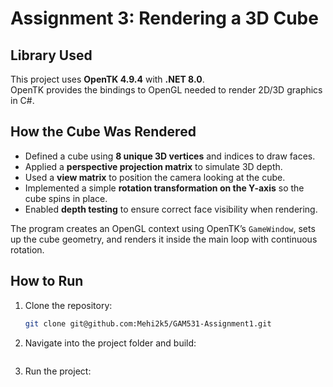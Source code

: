 # Assignment 3: Rendering a 3D Cube

## Library Used
This project uses **OpenTK 4.9.4** with **.NET 8.0**.  
OpenTK provides the bindings to OpenGL needed to render 2D/3D graphics in C#.

## How the Cube Was Rendered
- Defined a cube using **8 unique 3D vertices** and indices to draw faces.
- Applied a **perspective projection matrix** to simulate 3D depth.
- Used a **view matrix** to position the camera looking at the cube.
- Implemented a simple **rotation transformation on the Y-axis** so the cube spins in place.
- Enabled **depth testing** to ensure correct face visibility when rendering.

The program creates an OpenGL context using OpenTK’s `GameWindow`, sets up the cube geometry, and renders it inside the main loop with continuous rotation.


## How to Run
1. Clone the repository:
   ```bash
   git clone git@github.com:Mehi2k5/GAM531-Assignment1.git
   
2. Navigate into the project folder and build:
   ```dotnet build
3. Run the project:
   ``` dotnet run
